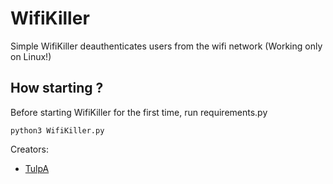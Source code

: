 # WifiKiller
Simple WifiKiller deauthenticates users from the wifi network (Working only on Linux!)

## How starting ?
Before starting WifiKiller for the first time, run requirements.py
```shell
python3 WifiKiller.py
```
Creators:  
+ [TulpA](https://github.com/s1rl)
